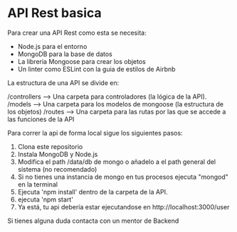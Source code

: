 # API Rest basica
Para crear una API Rest como esta se necesita: 
- Node.js para el entorno
- MongoDB para la base de datos
- La libreria Mongoose para crear los objetos
- Un linter como ESLint con la guia de estilos de Airbnb 

La estructura de una API se divide en:

/controllers --> Una carpeta para controladores (la lógica de la API).
/models --> Una carpeta para los modelos de mongoose (la estructura de los objetos)
/routes --> Una carpeta para las rutas por las que se accede a las funciones de la API

Para correr la api de forma local sigue los siguientes pasos:

1. Clona este repositorio
2. Instala MongoDB y Node.js
3. Modifica el path /data/db de mongo o añadelo a el path general del sistema (no recomendado)
4. Si no tienes una instancia de mongo en tus procesos ejecuta "mongod" en la terminal
4. Ejecuta 'npm install' dentro de la carpeta de la API.
5. ejecuta 'npm start'
6. Ya está, tu api debería estar ejecutandose en http://localhost:3000/user

Si tienes alguna duda contacta con un mentor de Backend